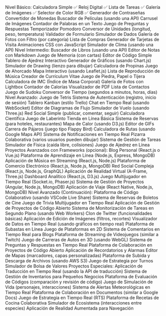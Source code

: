   Nivel Básico:
Calculadora Simple ✅
Reloj Digital ✅
Lista de Tareas ✅
Galería de Imágenes ✅
Selector de Color RGB ✅
Generador de Contraseñas
Convertidor de Monedas
Buscador de Películas (usando una API)
Carrusel de Imágenes
Contador de Palabras en un Texto
Juego de Preguntas y Respuestas
Temporizador Pomodoro
Conversor de Unidades (longitud, peso, temperatura)
Validador de Formulario
Simulador de Dados
Galería de Fotos con Filtro (por categoría)
Lista de Compras
Generador de Tarjetas de Visita
Animaciones CSS con JavaScript
Simulador de Clima (usando una API)
  Nivel Intermedio:
Buscador de Libros (usando una API)
Editor de Notas con Markdown
Juego de Memoria (con cartas)
Editor de Código Simple
Tablero de Ajedrez Interactivo
Generador de Gráficos (usando Chart.js)
Simulador de Drawing (lienzo para dibujar)
Calculadora de Propinas
Juego de Ahorcado
Mapa Interactivo (usando Leaflet.js)
Lista de Reproducción de Música
Creador de Currículum Vitae
Juego de Piedra, Papel o Tijera
Calculadora de IMC (Índice de Masa Corporal)
Galería de Fotos con Lightbox
Contador de Calorías
Visualizador de PDF
Lista de Contactos
Juego de Sudoku
Conversor de Tiempo (segundos a minutos, horas, días)
  Nivel Avanzado:
Juego de Tetris
Sistema de Autenticación (registro, inicio de sesión)
Tablero Kanban (estilo Trello)
Chat en Tiempo Real (usando WebSocket)
Editor de Diagramas de Flujo
Simulador de Vuelo (usando Three.js)
Red Social Simple (publicar, comentar, seguir)
Calculadora Científica
Juego de Laberinto
Tienda en Línea Básica
Sistema de Reservas (para hoteles, restaurantes)
Mapa de Calor (usando D3.js)
Editor de GIFs
Carrera de Pájaros (juego tipo Flappy Bird)
Calculadora de Rutas (usando Google Maps API)
Sistema de Notificaciones en Tiempo Real
Pizarra Colaborativa (varios usuarios pueden dibujar)
Sistema de Gestión de Tareas
Simulador de Física (caída libre, colisiones)
Juego de Ajedrez en Línea
  Proyectos Avanzados con Frameworks (opcional):
Blog Personal (React.js o Vue.js)
Plataforma de Aprendizaje en Línea (Node.js, Express, MongoDB)
Aplicación de Música en Streaming (React.js, Node.js)
Plataforma de Comercio Electrónico (React.js, Node.js, MongoDB)
Red Social Compleja (React.js, Node.js, GraphQL)
Aplicación de Realidad Virtual (A-Frame, Three.js)
Dashboard Analítico (React.js, D3.js)
Juego Multijugador en Tiempo Real (Socket.io, Phaser.js)
Sistema de Gestión de Proyectos (Angular, Node.js, MongoDB)
Aplicación de Viaje (React Native, Node.js, MongoDB)
  Nivel Avanzado (Continuación):
Plataforma de Código Colaborativo (usando VSCode Live Share)
Sistema de Reservas de Boletos de Cine
Juego de Trivia Multijugador en Tiempo Real
Aplicación de Gestión de Proyectos de Código Abierto
Sistema de Monitorización de Tareas en Segundo Plano (usando Web Workers)
Clon de Twitter (funcionalidades básicas)
Aplicación de Edición de Imágenes (filtros, recortes)
Visualizador de Datos en Tiempo Real (usando gráficos en tiempo real)
Plataforma de Subastas en Línea
Juego de Plataformas en 2D
Sistema de Comentarios en Tiempo Real para Blogs
Plataforma de Streaming de Videojuegos (similar a Twitch)
Juego de Carreras de Autos en 3D (usando WebGL)
Sistema de Preguntas y Respuestas en Tiempo Real
Plataforma de Colaboración en Proyectos de Código Abierto
Aplicación de Recordatorios y Alarmas
Editor de Mapas (marcadores, capas personalizadas)
Plataforma de Subida y Descarga de Archivos (usando AWS S3)
Juego de Estrategia por Turnos
Simulador de Bolsa de Valores
  Proyectos Especiales:
Aplicación de Traducción en Tiempo Real (usando la API de traducción)
Sistema de Gestión de Inventarios para Pequeños Negocios
Plataforma de Evaluación de Códigos (comparación y revisión de código)
Juego de Simulación de Vida (personajes, interacciones)
Sistema de Alertas Meteorológicas en Tiempo Real
Plataforma de Colaboración en Documentos (similar a Google Docs)
Juego de Estrategia en Tiempo Real (RTS)
Plataforma de Recetas de Cocina Colaborativa
Simulador de Ecosistema (interacciones entre especies)
Aplicación de Realidad Aumentada para Navegación